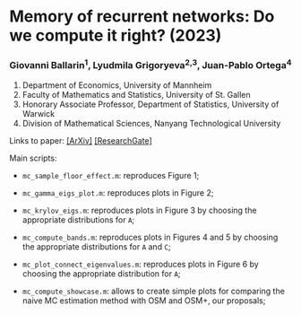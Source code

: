 # Memory of recurrent networks: Do we compute it right? (2023)

### Giovanni Ballarin<sup>1</sup>, Lyudmila Grigoryeva<sup>2,3</sup>, Juan-Pablo Ortega<sup>4</sup>

1. Department of Economics, University of Mannheim
2. Faculty of Mathematics and Statistics, University of St. Gallen
3. Honorary Associate Professor, Department of Statistics, University of Warwick
4. Division of Mathematical Sciences, Nanyang Technological University

Links to paper: [[ArXiv]](https://arxiv.org/abs/2305.01457) [[ResearchGate]](https://www.researchgate.net/publication/370462485_Memory_of_recurrent_networks_Do_we_compute_it_right)

Main scripts:

- `mc_sample_floor_effect.m`: reproduces Figure 1;

- `mc_gamma_eigs_plot.m`: reproduces plots in Figure 2;

- `mc_krylov_eigs.m`: reproduces plots in Figure 3 by choosing the appropriate distributions for `A`;

- `mc_compute_bands.m`: reproduces plots in Figures 4 and 5 by choosing the appropriate distributions for `A` and `C`;

- `mc_plot_connect_eigenvalues.m`: reproduces plots in Figure 6 by choosing the appropriate distribution for `A`;

- `mc_compute_showcase.m`: allows to create simple plots for comparing the naive MC estimation method with OSM and OSM+, our proposals;
